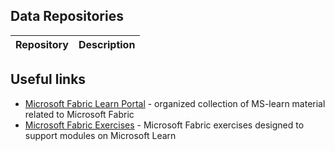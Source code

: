 ## Data  Repositories

| Repository | Description |
|------------------|-------------|

## Useful links

- [Microsoft Fabric Learn Portal](https://learn.microsoft.com/en-us/training/browse/?products=fabric&resource_type=module) - organized collection of MS-learn material related to Microsoft Fabric
- [Microsoft Fabric Exercises](https://microsoftlearning.github.io/mslearn-fabric/) - Microsoft Fabric exercises designed to support modules on Microsoft Learn
